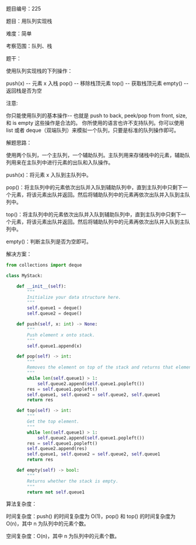 题目编号：225

题目：用队列实现栈

难度：简单

考察范围：队列、栈

题干：

使用队列实现栈的下列操作：

push(x) -- 元素 x 入栈
pop() -- 移除栈顶元素
top() -- 获取栈顶元素
empty() -- 返回栈是否为空

注意:

你只能使用队列的基本操作-- 也就是 push to back, peek/pop from front, size, 和 is empty 这些操作是合法的。
你所使用的语言也许不支持队列。你可以使用 list 或者 deque（双端队列）来模拟一个队列，只要是标准的队列操作即可。

解题思路：

使用两个队列，一个主队列，一个辅助队列。主队列用来存储栈中的元素，辅助队列用来在主队列中进行元素的出队和入队操作。

push(x)：将元素 x 入队到主队列中。

pop()：将主队列中的元素依次出队并入队到辅助队列中，直到主队列中只剩下一个元素，将该元素出队并返回。然后将辅助队列中的元素再依次出队并入队到主队列中。

top()：将主队列中的元素依次出队并入队到辅助队列中，直到主队列中只剩下一个元素，将该元素出队并返回。然后将辅助队列中的元素再依次出队并入队到主队列中。

empty()：判断主队列是否为空即可。

解决方案：

```python
from collections import deque

class MyStack:

    def __init__(self):
        """
        Initialize your data structure here.
        """
        self.queue1 = deque()
        self.queue2 = deque()

    def push(self, x: int) -> None:
        """
        Push element x onto stack.
        """
        self.queue1.append(x)

    def pop(self) -> int:
        """
        Removes the element on top of the stack and returns that element.
        """
        while len(self.queue1) > 1:
            self.queue2.append(self.queue1.popleft())
        res = self.queue1.popleft()
        self.queue1, self.queue2 = self.queue2, self.queue1
        return res

    def top(self) -> int:
        """
        Get the top element.
        """
        while len(self.queue1) > 1:
            self.queue2.append(self.queue1.popleft())
        res = self.queue1.popleft()
        self.queue2.append(res)
        self.queue1, self.queue2 = self.queue2, self.queue1
        return res

    def empty(self) -> bool:
        """
        Returns whether the stack is empty.
        """
        return not self.queue1
```

算法复杂度：

时间复杂度：push() 的时间复杂度为 O(1)，pop() 和 top() 的时间复杂度为 O(n)，其中 n 为队列中的元素个数。

空间复杂度：O(n)，其中 n 为队列中的元素个数。
